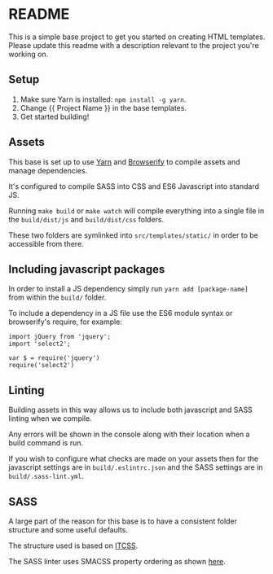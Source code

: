 # README #

This is a simple base project to get you started on creating HTML templates.  
Please update this readme with a description relevant to the project you're working on.

## Setup ##

1) Make sure Yarn is installed: `npm install -g yarn`.
2) Change {{ Project Name }} in the base templates.
3) Get started building!

## Assets ##

This base is set up to use [Yarn](https://yarnpkg.com) and [Browserify](http://browserify.org/) to compile assets and manage dependencies.

It's configured to compile SASS into CSS and ES6 Javascript into standard JS.

Running `make build` or `make watch` will compile everything into a single file in the `build/dist/js` and `build/dist/css` folders.

These two folders are symlinked into `src/templates/static/` in order to be accessible from there.

## Including javascript packages ##

In order to install a JS dependency simply run `yarn add [package-name]` from within the `build/` folder.

To include a dependency in a JS file use the ES6 module syntax or browserify's require, for example:

    import jQuery from 'jquery';
    import 'select2';
    
    var $ = require('jquery')
    require('select2')

## Linting ##

Building assets in this way allows us to include both javascript and SASS linting when we compile.

Any errors will be shown in the console along with their location when a build command is run.

If you wish to configure what checks are made on your assets then for the javascript settings are in `build/.eslintrc.json` and the SASS settings are in `build/.sass-lint.yml`.

## SASS ##

A large part of the reason for this base is to have a consistent folder structure and some useful defaults.
 
The structure used is based on [ITCSS](http://www.creativebloq.com/web-design/manage-large-css-projects-itcss-101517528).

The SASS linter uses SMACSS property ordering as shown [here](https://github.com/sasstools/sass-lint/blob/develop/lib/config/property-sort-orders/smacss.yml).
